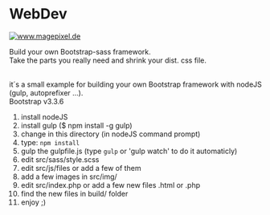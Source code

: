 # WebDev
<a target="_blank" href="http://www.imagepixel.de"><img src="http://www.imagepixel.de/img/logo.png" alt="www.magepixel.de"></a>


Build your own Bootstrap-sass framework.<br>
Take the parts you really need and shrink your dist. css file.<br><br>

it´s a small example for building your own Bootstrap framework with nodeJS (gulp, autoprefixer ...).<br>
Bootstrap v3.3.6 <br>

1. install nodeJS <br>
2. install gulp ($ npm install -g gulp)
3. change in this directory (in nodeJS command prompt) <br>
4. type: `npm install` <br>
5. gulp the gulpfile.js (type `gulp` or 'gulp watch' to do it automaticly)<br>
6. edit src/sass/style.scss <br>
7. edit src/js/files or add a few of them
8. add a few images in src/img/
9. edit src/index.php or add a few new files .html or .php
10. find the new files in build/ folder
11. enjoy ;)




